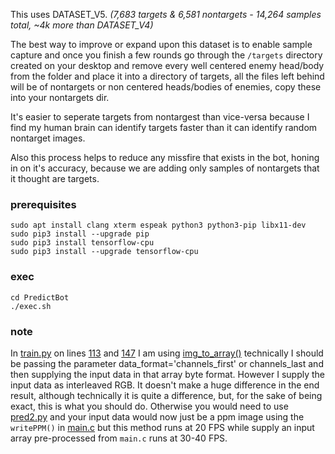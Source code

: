 This uses DATASET_V5. _(7,683 targets & 6,581 nontargets - 14,264 samples total, ~4k more than DATASET_V4)_

The best way to improve or expand upon this dataset is to enable sample capture and once you finish a few rounds go through the `/targets` directory created on your desktop and remove every well centered enemy head/body from the folder and place it into a directory of targets, all the files left behind will be of nontargets or non centered heads/bodies of enemies, copy these into your nontargets dir.

It's easier to seperate targets from nontargest than vice-versa because I find my human brain can identify targets faster than it can identify random nontarget images.

Also this process helps to reduce any missfire that exists in the bot, honing in on it's accuracy, because we are adding only samples of nontargets that it thought are targets.

### prerequisites 
```
sudo apt install clang xterm espeak python3 python3-pip libx11-dev
sudo pip3 install --upgrade pip
sudo pip3 install tensorflow-cpu
sudo pip3 install --upgrade tensorflow-cpu
```

### exec
```
cd PredictBot
./exec.sh
```

### note
In [train.py](Trainer/train.py) on lines [113](Trainer/train.py#113) and [147](Trainer/train.py#147) I am using [img_to_array()](https://www.tensorflow.org/api_docs/python/tf/keras/utils/img_to_array) technically I should be passing the parameter data_format='channels_first' or channels_last and then supplying the input data in that array byte format. However I supply the input data as interleaved RGB. It doesn't make a huge difference in the end result, although technically it is quite a difference, but, for the sake of being exact, this is what you should do. Otherwise you would need to use [pred2.py](PredictBot/pred2.py) and your input data would now just be a ppm image using the `writePPM()` in [main.c](main.c) but this method runs at 20 FPS while supply an input array pre-processed from `main.c` runs at 30-40 FPS.
